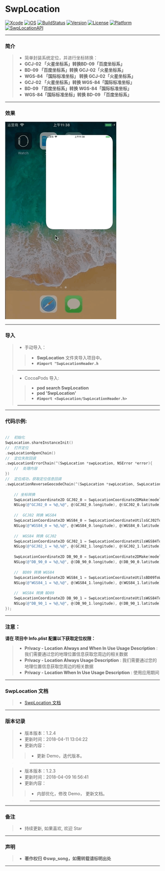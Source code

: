# SwpLocation


[![Xcode](https://img.shields.io/badge/Xcode-9.3-25B1F6.svg)](https://developer.apple.com/xcode)
[![iOS](https://img.shields.io/badge/iOS-8.0+-1C75AF.svg)](https://developer.apple.com/xcode)
[![BuildStatus](https://travis-ci.org/swp-song/SwpLocation.svg?branch=master)](https://travis-ci.org/swp-song/SwpLocation)
[![Version](https://img.shields.io/cocoapods/v/SwpLocation.svg?style=flat)](http://cocoapods.org/pods/SwpLocation)
[![License](https://img.shields.io/cocoapods/l/SwpLocation.svg?style=flat)](http://cocoapods.org/pods/SwpLocation)
[![Platform](https://img.shields.io/cocoapods/p/SwpLocation.svg?style=flat)](http://cocoapods.org/pods/SwpLocation)
[![SwpLocationAPI](https://img.shields.io/badge/SwpLocationAPI-v1.2.4-44E0D3.svg)](https://swp-song.com/docs/SwpLocation/)



-------

###  简介
> * 简单封装系统定位，并进行坐标转换： 
> * **GCJ-02 「火星坐标系」转换BD-09「百度坐标系」**
> * **BD-09 「百度坐标系」转换 GCJ-02「火星坐标系」**
> * **WGS-84 「国际标准坐标」 转换 GCJ-02「火星坐标系」**
> * **GCJ-02 「火星坐标系」转换 WGS-84「国际标准坐标」**
> * **BD-09 「百度坐标系」转换 WGS-84「国际标准坐标」**
> * **WGS-84「国际标准坐标」转换 BD-09 「百度坐标系」**


-------

### 效果

![(效果)](https://raw.githubusercontent.com/swp-song/SwpLocation/master/Screenshot/SwpLocation.gif)

-------


### 导入

> * 手动导入：
>
>> * **SwpLocation** 文件夹导入项目中。
>> * **`#import "SwpLocationHeader.h`**
>>
> -------

> * CocoaPods 导入:
>
>> * **pod search SwpLocation**
>> * **pod 'SwpLocation'**
>> * **`#import <SwpLocation/SwpLocationHeader.h>`**
>>
> -------

-------

### 代码示例:

```Objective-C

//  初始化
SwpLocation.shareInstanceInit()
//  打开定位
.swpLocationOpenChain()
//  定位失败回调
.swpLocationErrorChain(^(SwpLocation *swpLocation, NSError *error){
    //  处理内容
})
//  定位成功，获取定位信息回调
.swpLocationReverseGeocodeChain(^(SwpLocation *swpLocation, SwpLocationModel *model, NSError *error){

    // 坐标转换
    SwpLocationCoordinate2D GCJ02_0 = SwpLocationCoordinate2DMake(model.latitudeGCJ02.doubleValue, model.longitudeGCJ02.doubleValue);
    NSLog(@"GCJ02_0 = %@,%@", @(GCJ02_0.longitude), @(GCJ02_0.latitude));
    
    //  GCJ02 转换 WGS84
    SwpLocationCoordinate2D WGS84_0 = SwpLocationCoordinateUtilsGCJ02ToWGS84(GCJ02_0.latitude, GCJ02_0.longitude);
    NSLog(@"WGS84_0 = %@,%@", @(WGS84_0.longitude), @(WGS84_0.latitude));
    
    //  WGS84 转换 GCJ02
    SwpLocationCoordinate2D GCJ02_1 = SwpLocationCoordinateUtilsWGS84ToGCJ02(WGS84_0.latitude, WGS84_0.longitude);
    NSLog(@"GCJ02_1 = %@,%@", @(GCJ02_1.longitude), @(GCJ02_1.latitude));
            
    SwpLocationCoordinate2D DB_90_0 = SwpLocationCoordinate2DMake(model.latitudeBD09.doubleValue, model.longitudeBD09.doubleValue);
    NSLog(@"DB_90_0 = %@,%@", @(DB_90_0.longitude), @(DB_90_0.latitude));
    
    //  BD09 转换 WGS84
    SwpLocationCoordinate2D WGS84_1 = SwpLocationCoordinateUtilsBD09ToWGS84(DB_90_0.latitude, DB_90_0.longitude);
    NSLog(@"WGS84_1 = %@,%@", @(WGS84_1.longitude), @(WGS84_1.latitude));
    
    //  WGS84 转换 BD09
    SwpLocationCoordinate2D DB_90_1 = SwpLocationCoordinateUtilsWGS84ToBD09(WGS84_1.latitude, WGS84_1.longitude);
    NSLog(@"DB_90_1 = %@,%@", @(DB_90_1.longitude), @(DB_90_1.latitude));
});

```

-------

### 注意：

**请在 项目中 Info.plist 配置以下获取定位权限：**
> * **Privacy - Location Always and When In Use Usage Description** : 我们需要通过您的地理位置信息获取您周边的相关数据
> * **Privacy - Location Always Usage Description** : 我们需要通过您的地理位置信息获取您周边的相关数据
> * **Privacy - Location When In Use Usage Description** : 使用应用期间
>
-------

### SwpLocation 文档

> * [SwpLocation 文档](https://swp-song.com/docs/SwpLocation/)

-------


### 版本记录

> * 版本版本：1.2.4
> * 更新时间：2018-04-11 13:04:22
> * 更新内容：
>> * 更新 Demo，迭代版本。

>> -------

> * 版本版本：1.2.3
> * 更新时间：2018-04-09 16:56:41
> * 更新内容：
>>  *  内部优化，修改 Demo， 更新文档。

>> -------

-------

### 备注

> * 持续更新, 如果喜欢, 欢迎 Star

-------

### 声明

 > * **著作权归 ©swp_song，如需转载请标明出处**

-------


